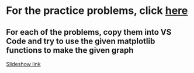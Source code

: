 # For the practice problems, click [here](https://github.com/BenBredesen/matplotlib/tree/main/practice_problems)

## For each of the problems, copy them into VS Code and try to use the given matplotlib functions to make the given graph



[Slideshow link](https://docs.google.com/presentation/d/1LLhzO-piGECCuhPcW0TSX2TqPQifHX00rlrovkrq1f4/edit?usp=sharing)